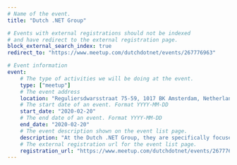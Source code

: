 ```yaml
---
# Name of the event.
title: "Dutch .NET Group"

# Events with external registrations should not be indexed
# and have redirect to the external registration page.
block_external_search_index: true
redirect_to: "https://www.meetup.com/dutchdotnet/events/267776963"

# Event information
event:
    # The type of activities we will be doing at the event.
    type: ["meetup"]
    # The event address
    location: "Reguliersdwarsstraat 75-59, 1017 BK Amsterdam, Netherlands"
    # The start date of an event. Format YYYY-MM-DD
    start_date: "2020-02-20"
    # The end date of an event. Format YYYY-MM-DD
    end_date: "2020-02-20"
    # The event description shown on the event list page.
    description: "At the Dutch .NET Group, they are specifically focused on everything related to the Microsoft .NET platform: C#, F# VB.NET, .NET Compiler Platform (Roslyn), .NET Core, .NET CLI, Visual Studio, Xamarin, ASP.NET Core, MVC Core and Entity Framework Core."
    # The external registration url for the event list page.
    registration_url: "https://www.meetup.com/dutchdotnet/events/267776963"
---
```

